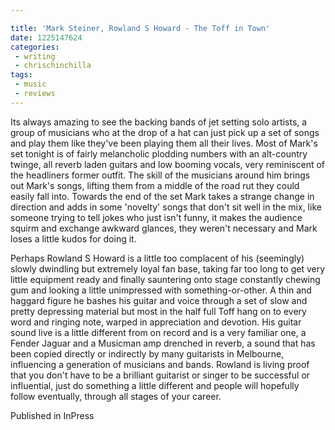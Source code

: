 ```yaml
---

title: 'Mark Steiner, Rowland S Howard - The Toff in Town'
date: 1225147624
categories:
 - writing
 - chrischinchilla
tags: 
 - music 
 - reviews
---
```


Its always amazing to see the backing bands of jet setting solo artists, a group of musicians who at the drop of a hat can just pick up a set of songs and play them like they've been playing them all their lives.  Most of Mark's set tonight is of fairly melancholic plodding numbers with an alt-country twinge, all reverb laden guitars and low booming vocals, very reminiscent of the headliners former outfit. The skill of the musicians around him brings out Mark's songs, lifting them from a middle of the road rut they could easily fall into. Towards the end of the set Mark takes a strange change in direction and adds in some 'novelty' songs that don't sit well in the mix, like someone trying to tell jokes who just isn't funny, it makes the audience squirm and exchange awkward glances, they weren't necessary and Mark loses a little kudos for doing it.

Perhaps Rowland S Howard is a little too complacent of his (seemingly) slowly dwindling but extremely loyal fan base, taking far too long to get very little equipment ready and finally sauntering onto stage constantly chewing gum and looking a little unimpressed with something-or-other. A thin and haggard figure he bashes his guitar and voice through a set of slow and pretty depressing material but most in the half full Toff hang on to every word and ringing note, warped in appreciation and devotion. His guitar sound live is a little different from on record and is a very familiar one, a Fender Jaguar and a Musicman amp drenched in reverb, a sound that has been copied directly or indirectly by many guitarists in Melbourne, influencing a generation of musicians and bands. Rowland is living proof that you don't have to be a brilliant guitarist or singer to be successful or influential, just do something a little different and people will hopefully follow eventually, through all stages of your career.

Published in InPress
